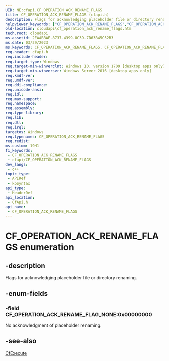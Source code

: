 ```yaml
---
UID: NE:cfapi.CF_OPERATION_ACK_RENAME_FLAGS
title: CF_OPERATION_ACK_RENAME_FLAGS (cfapi.h)
description: Flags for acknowledging placeholder file or directory renaming.
helpviewer_keywords: ["CF_OPERATION_ACK_RENAME_FLAGS","CF_OPERATION_ACK_RENAME_FLAGS enumeration","CF_OPERATION_ACK_RENAME_FLAG_NONE","cfapi/CF_OPERATION_ACK_RENAME_FLAGS","cfapi/CF_OPERATION_ACK_RENAME_FLAG_NONE","cloudApi.cf_operation_ack_rename_flags"]
old-location: cloudapi\cf_operation_ack_rename_flags.htm
tech.root: cloudapi
ms.assetid: 2EAABBAE-8737-4399-8C39-7D63B45C52B3
ms.date: 03/29/2023
ms.keywords: CF_OPERATION_ACK_RENAME_FLAGS, CF_OPERATION_ACK_RENAME_FLAGS enumeration, CF_OPERATION_ACK_RENAME_FLAG_NONE, cfapi/CF_OPERATION_ACK_RENAME_FLAGS, cfapi/CF_OPERATION_ACK_RENAME_FLAG_NONE, cloudApi.cf_operation_ack_rename_flags
req.header: cfapi.h
req.include-header: 
req.target-type: Windows
req.target-min-winverclnt: Windows 10, version 1709 [desktop apps only]
req.target-min-winversvr: Windows Server 2016 [desktop apps only]
req.kmdf-ver: 
req.umdf-ver: 
req.ddi-compliance: 
req.unicode-ansi: 
req.idl: 
req.max-support: 
req.namespace: 
req.assembly: 
req.type-library: 
req.lib: 
req.dll: 
req.irql: 
targetos: Windows
req.typenames: CF_OPERATION_ACK_RENAME_FLAGS
req.redist: 
ms.custom: 19H1
f1_keywords:
 - CF_OPERATION_ACK_RENAME_FLAGS
 - cfapi/CF_OPERATION_ACK_RENAME_FLAGS
dev_langs:
 - c++
topic_type:
 - APIRef
 - kbSyntax
api_type:
 - HeaderDef
api_location:
 - CfApi.h
api_name:
 - CF_OPERATION_ACK_RENAME_FLAGS
---
```


# CF_OPERATION_ACK_RENAME_FLAGS enumeration

## -description

Flags for acknowledging placeholder file or directory renaming.

## -enum-fields

### -field CF_OPERATION_ACK_RENAME_FLAG_NONE:0x00000000

No acknowledgment of placeholder renaming.

## -see-also

[CfExecute](nf-cfapi-cfexecute.md)
